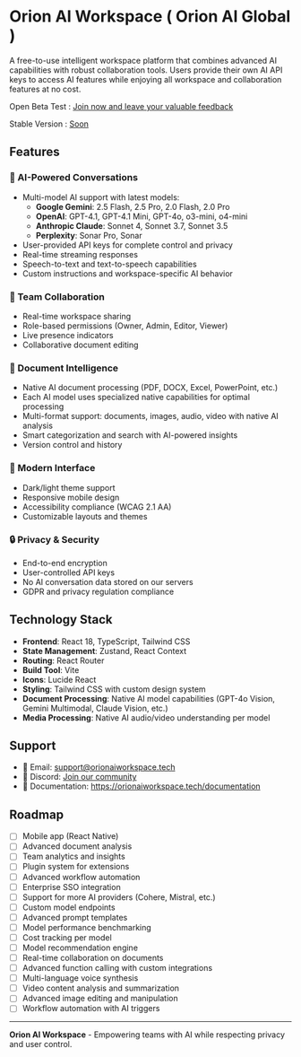 # Orion AI Workspace ( Orion AI Global )

A free-to-use intelligent workspace platform that combines advanced AI capabilities with robust collaboration tools. Users provide their own AI API keys to access AI features while enjoying all workspace and collaboration features at no cost.

Open Beta Test : [Join now and leave your valuable feedback](https://orionaiworkspace.tech)

Stable Version : [Soon](https://orionai.pro)

## Features

### 🤖 AI-Powered Conversations
- Multi-model AI support with latest models:
  - **Google Gemini**: 2.5 Flash, 2.5 Pro, 2.0 Flash, 2.0 Pro
  - **OpenAI**: GPT-4.1, GPT-4.1 Mini, GPT-4o, o3-mini, o4-mini
  - **Anthropic Claude**: Sonnet 4, Sonnet 3.7, Sonnet 3.5
  - **Perplexity**: Sonar Pro, Sonar
- User-provided API keys for complete control and privacy
- Real-time streaming responses
- Speech-to-text and text-to-speech capabilities
- Custom instructions and workspace-specific AI behavior

### 👥 Team Collaboration
- Real-time workspace sharing
- Role-based permissions (Owner, Admin, Editor, Viewer)
- Live presence indicators
- Collaborative document editing

### 📄 Document Intelligence
- Native AI document processing (PDF, DOCX, Excel, PowerPoint, etc.)
- Each AI model uses specialized native capabilities for optimal processing
- Multi-format support: documents, images, audio, video with native AI analysis
- Smart categorization and search with AI-powered insights
- Version control and history

### 🎨 Modern Interface
- Dark/light theme support
- Responsive mobile design
- Accessibility compliance (WCAG 2.1 AA)
- Customizable layouts and themes

### 🔒 Privacy & Security
- End-to-end encryption
- User-controlled API keys
- No AI conversation data stored on our servers
- GDPR and privacy regulation compliance

## Technology Stack

- **Frontend**: React 18, TypeScript, Tailwind CSS
- **State Management**: Zustand, React Context
- **Routing**: React Router
- **Build Tool**: Vite
- **Icons**: Lucide React
- **Styling**: Tailwind CSS with custom design system
- **Document Processing**: Native AI model capabilities (GPT-4o Vision, Gemini Multimodal, Claude Vision, etc.)
- **Media Processing**: Native AI audio/video understanding per model

## Support

- 📧 Email: support@orionaiworkspace.tech
- 💬 Discord: [Join our community](https://discord.gg/)
- 📖 Documentation: https://orionaiworkspace.tech/documentation

## Roadmap

- [ ] Mobile app (React Native)
- [ ] Advanced document analysis
- [ ] Team analytics and insights
- [ ] Plugin system for extensions
- [ ] Advanced workflow automation
- [ ] Enterprise SSO integration
- [ ] Support for more AI providers (Cohere, Mistral, etc.)
- [ ] Custom model endpoints
- [ ] Advanced prompt templates
- [ ] Model performance benchmarking
- [ ] Cost tracking per model
- [ ] Model recommendation engine
- [ ] Real-time collaboration on documents
- [ ] Advanced function calling with custom integrations
- [ ] Multi-language voice synthesis
- [ ] Video content analysis and summarization
- [ ] Advanced image editing and manipulation
- [ ] Workflow automation with AI triggers

---

**Orion AI Workspace** - Empowering teams with AI while respecting privacy and user control.
